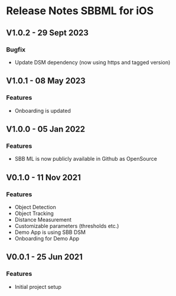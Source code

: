 # Release Notes SBBML for iOS

## V1.0.2 - 29 Sept 2023
### Bugfix
* Update DSM dependency (now using https and tagged version)

## V1.0.1 - 08 May 2023
### Features
* Onboarding is updated

## V1.0.0 - 05 Jan 2022

### Features
* SBB ML is now publicly available in Github as OpenSource

## V0.1.0 - 11 Nov 2021

### Features
* Object Detection
* Object Tracking
* Distance Measurement
* Customizable parameters (thresholds etc.)
* Demo App is using SBB DSM
* Onboarding for Demo App

## V0.0.1 - 25 Jun 2021

### Features
* Initial project setup
